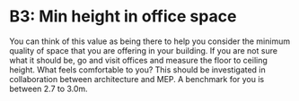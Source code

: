 # B3: Min height in office space

You can think of this value as being there to help you consider the minimum quality of space that you are offering in your building. If you are not sure what it should be, go and visit offices and measure the floor to ceiling height. What feels comfortable to you? This should be investigated in collaboration between architecture and MEP. A benchmark for you is between 2.7 to 3.0m.
